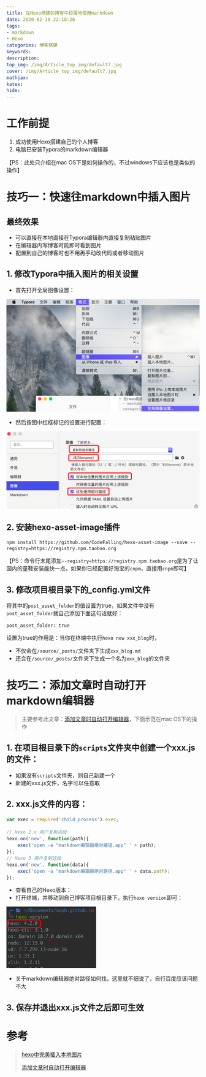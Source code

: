 ```yaml
---
title: 在Hexo搭建的博客中舒服地使用markdown
date: 2020-02-18 22:18:26
tags: 
- markdown
- Hexo
categories: 博客搭建
keywords:
description:
top_img: /img/Article_top_img/default7.jpg
cover: /img/Article_top_img/default7.jpg
mathjax:
katex:
hide:
---
```


# 工作前提

1. 成功使用Hexo搭建自己的个人博客
2. 电脑已安装Typora的markdown编辑器

【PS：此处只介绍在mac OS下是如何操作的，不过windows下应该也是类似的操作】



# 技巧一：快速往markdown中插入图片

## 最终效果

- 可以直接在本地直接在Typora编辑器内直接复制粘贴图片
- 在编辑器内写博客时能即时看到图片
- 配置到自己的博客时也不用再手动改代码或者移动图片



## 1. 修改Typora中插入图片的相关设置

- 首先打开全局图像设置：

<img src="在Hexo搭建的博客中舒服地使用markdown/image-20200218222230133.png" alt="image-20200218222230133" style="zoom:50%;" />

- 然后按图中红框标记的设置进行配置：

<img src="在Hexo搭建的博客中舒服地使用markdown/image-20200218222510874.png" alt="image-20200218222510874" style="zoom:50%;" />



## 2. 安装hexo-asset-image插件

```
npm install https://github.com/CodeFalling/hexo-asset-image --save --registry=https://registry.npm.taobao.org
```

【PS：命令行末尾添加`--registry=https://registry.npm.taobao.org`是为了让国内的童鞋安装能快一点。如果你已经配置好淘宝的`cnpm`，直接用`cnpm`即可】



## 3. 修改项目根目录下的_config.yml文件

将其中的`post_asset_folder`的值设置为true，如果文件中没有`post_asset_folder`就自己添加下面这句话就好：

```
post_asset_folder: true
```

设置为true的作用是：当你在终端中执行`hexo new xxx_blog`时，

- 不仅会在`/source/_posts/`文件夹下生成`xxx_blog.md`
- 还会在`/source/_posts/`文件夹下生成一个名为`xxx_blog`的文件夹



# 技巧二：添加文章时自动打开markdown编辑器

> 主要参考此文章：[添加文章时自动打开编辑器](https://notes.doublemine.me/2015-06-29-Hexo添加文章时自动打开编辑器.html)，下面示范在mac OS下的操作

## 1. 在项目根目录下的`scripts`文件夹中创建一个xxx.js的文件：

- 如果没有`scripts`文件夹，则自己新建一个
- 新建的xxx.js文件，名字可以任意取

## 2. xxx.js文件的内容：

```javascript
var exec = require('child_process').exec;

// Hexo 2.x 用户复制这段
hexo.on('new', function(path){
    exec('open -a "markdown编辑器绝对路径.app" ' + path);
});
// Hexo 3 用户复制这段
hexo.on('new', function(data){
    exec('open -a "markdown编辑器绝对路径.app" ' + data.path);
});
```

- 查看自己的Hexo版本：
- 打开终端，并移动到自己博客项目根目录下，执行`hexo version`即可：

<img src="在Hexo搭建的博客中舒服地使用markdown/image-20200218230704820.png" alt="image-20200218230704820" style="zoom:50%;" />

- 关于markdown编辑器绝对路径如何找，这里就不细说了，自行百度应该问题不大

## 3. 保存并退出xxx.js文件之后即可生效



# 参考

>[hexo中完美插入本地图片](http://etrd.org/2017/01/23/hexo中完美插入本地图片/)
>
>[添加文章时自动打开编辑器](https://notes.doublemine.me/2015-06-29-Hexo添加文章时自动打开编辑器.html)